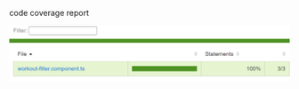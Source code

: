 code coverage report

<a href="https://drive.google.com/file/d/159J5wLgJkE251AWpRSzBMv1CfTI5PaO1/view?usp=sharing" ></a>

 <img src="Screenshot (185).png">
